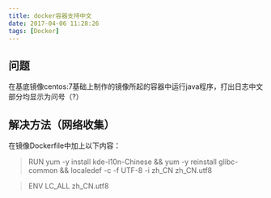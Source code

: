 ```yaml
---
title: docker容器支持中文
date: 2017-04-06 11:28:26
tags: [Docker]
---
```


## 问题

在基底镜像centos:7基础上制作的镜像所起的容器中运行java程序，打出日志中文部分均显示为问号（?）

## 解决方法（网络收集）

在镜像Dockerfile中加上以下内容：


> RUN yum -y install kde-l10n-Chinese && yum -y reinstall glibc-common && localedef -c -f UTF-8 -i zh_CN zh_CN.utf8

> ENV LC_ALL zh_CN.utf8


<!-- more -->